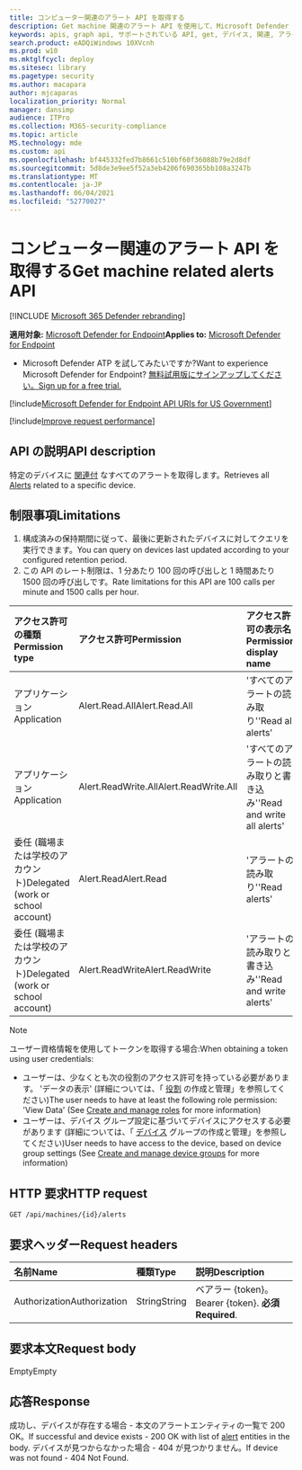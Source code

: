 ```yaml
---
title: コンピューター関連のアラート API を取得する
description: Get machine 関連のアラート API を使用して、Microsoft Defender for Endpoint の特定のデバイスに関連するすべてのアラートを取得する方法について説明します。
keywords: apis, graph api, サポートされている API, get, デバイス, 関連, アラート
search.product: eADQiWindows 10XVcnh
ms.prod: w10
ms.mktglfcycl: deploy
ms.sitesec: library
ms.pagetype: security
ms.author: macapara
author: mjcaparas
localization_priority: Normal
manager: dansimp
audience: ITPro
ms.collection: M365-security-compliance
ms.topic: article
MS.technology: mde
ms.custom: api
ms.openlocfilehash: bf445332fed7b8661c510bf60f36088b79e2d8df
ms.sourcegitcommit: 5d8de3e9ee5f52a3eb4206f690365bb108a3247b
ms.translationtype: MT
ms.contentlocale: ja-JP
ms.lasthandoff: 06/04/2021
ms.locfileid: "52770027"
---
```

# <a name="get-machine-related-alerts--api"></a><span data-ttu-id="12e3b-104">コンピューター関連のアラート API を取得する</span><span class="sxs-lookup"><span data-stu-id="12e3b-104">Get machine related alerts  API</span></span>

[!INCLUDE [Microsoft 365 Defender rebranding](../../includes/microsoft-defender.md)]

<span data-ttu-id="12e3b-105">**適用対象:** [Microsoft Defender for Endpoint](https://go.microsoft.com/fwlink/?linkid=2154037)</span><span class="sxs-lookup"><span data-stu-id="12e3b-105">**Applies to:** [Microsoft Defender for Endpoint](https://go.microsoft.com/fwlink/?linkid=2154037)</span></span>

- <span data-ttu-id="12e3b-106">Microsoft Defender ATP を試してみたいですか?</span><span class="sxs-lookup"><span data-stu-id="12e3b-106">Want to experience Microsoft Defender for Endpoint?</span></span> [<span data-ttu-id="12e3b-107">無料試用版にサインアップしてください。</span><span class="sxs-lookup"><span data-stu-id="12e3b-107">Sign up for a free trial.</span></span>](https://www.microsoft.com/microsoft-365/windows/microsoft-defender-atp?ocid=docs-wdatp-exposedapis-abovefoldlink) 

[!include[Microsoft Defender for Endpoint API URIs for US Government](../../includes/microsoft-defender-api-usgov.md)]

[!include[Improve request performance](../../includes/improve-request-performance.md)]

## <a name="api-description"></a><span data-ttu-id="12e3b-108">API の説明</span><span class="sxs-lookup"><span data-stu-id="12e3b-108">API description</span></span>
<span data-ttu-id="12e3b-109">特定のデバイスに [関連付](alerts.md) なすべてのアラートを取得します。</span><span class="sxs-lookup"><span data-stu-id="12e3b-109">Retrieves all [Alerts](alerts.md) related to a specific device.</span></span>


## <a name="limitations"></a><span data-ttu-id="12e3b-110">制限事項</span><span class="sxs-lookup"><span data-stu-id="12e3b-110">Limitations</span></span>
1. <span data-ttu-id="12e3b-111">構成済みの保持期間に従って、最後に更新されたデバイスに対してクエリを実行できます。</span><span class="sxs-lookup"><span data-stu-id="12e3b-111">You can query on devices last updated according to your configured retention period.</span></span>
2. <span data-ttu-id="12e3b-112">この API のレート制限は、1 分あたり 100 回の呼び出しと 1 時間あたり 1500 回の呼び出しです。</span><span class="sxs-lookup"><span data-stu-id="12e3b-112">Rate limitations for this API are 100 calls per minute and 1500 calls per hour.</span></span>


<span data-ttu-id="12e3b-113">アクセス許可の種類</span><span class="sxs-lookup"><span data-stu-id="12e3b-113">Permission type</span></span> |   <span data-ttu-id="12e3b-114">アクセス許可</span><span class="sxs-lookup"><span data-stu-id="12e3b-114">Permission</span></span>  |   <span data-ttu-id="12e3b-115">アクセス許可の表示名</span><span class="sxs-lookup"><span data-stu-id="12e3b-115">Permission display name</span></span>
:---|:---|:---
<span data-ttu-id="12e3b-116">アプリケーション</span><span class="sxs-lookup"><span data-stu-id="12e3b-116">Application</span></span> |   <span data-ttu-id="12e3b-117">Alert.Read.All</span><span class="sxs-lookup"><span data-stu-id="12e3b-117">Alert.Read.All</span></span> |    <span data-ttu-id="12e3b-118">'すべてのアラートの読み取り'</span><span class="sxs-lookup"><span data-stu-id="12e3b-118">'Read all alerts'</span></span>
<span data-ttu-id="12e3b-119">アプリケーション</span><span class="sxs-lookup"><span data-stu-id="12e3b-119">Application</span></span> |   <span data-ttu-id="12e3b-120">Alert.ReadWrite.All</span><span class="sxs-lookup"><span data-stu-id="12e3b-120">Alert.ReadWrite.All</span></span> |   <span data-ttu-id="12e3b-121">'すべてのアラートの読み取りと書き込み'</span><span class="sxs-lookup"><span data-stu-id="12e3b-121">'Read and write all alerts'</span></span>
<span data-ttu-id="12e3b-122">委任 (職場または学校のアカウント)</span><span class="sxs-lookup"><span data-stu-id="12e3b-122">Delegated (work or school account)</span></span> | <span data-ttu-id="12e3b-123">Alert.Read</span><span class="sxs-lookup"><span data-stu-id="12e3b-123">Alert.Read</span></span> | <span data-ttu-id="12e3b-124">'アラートの読み取り'</span><span class="sxs-lookup"><span data-stu-id="12e3b-124">'Read alerts'</span></span>
<span data-ttu-id="12e3b-125">委任 (職場または学校のアカウント)</span><span class="sxs-lookup"><span data-stu-id="12e3b-125">Delegated (work or school account)</span></span> | <span data-ttu-id="12e3b-126">Alert.ReadWrite</span><span class="sxs-lookup"><span data-stu-id="12e3b-126">Alert.ReadWrite</span></span> | <span data-ttu-id="12e3b-127">'アラートの読み取りと書き込み'</span><span class="sxs-lookup"><span data-stu-id="12e3b-127">'Read and write alerts'</span></span>

>[!Note]
> <span data-ttu-id="12e3b-128">ユーザー資格情報を使用してトークンを取得する場合:</span><span class="sxs-lookup"><span data-stu-id="12e3b-128">When obtaining a token using user credentials:</span></span>
>- <span data-ttu-id="12e3b-129">ユーザーは、少なくとも次の役割のアクセス許可を持っている必要があります。 'データの表示' (詳細については、「 [役割](user-roles.md) の作成と管理」を参照してください)</span><span class="sxs-lookup"><span data-stu-id="12e3b-129">The user needs to have at least the following role permission: 'View Data' (See [Create and manage roles](user-roles.md) for more information)</span></span>
>- <span data-ttu-id="12e3b-130">ユーザーは、デバイス グループ設定に基づいてデバイスにアクセスする必要があります (詳細については、「 [デバイス](machine-groups.md) グループの作成と管理」を参照してください)</span><span class="sxs-lookup"><span data-stu-id="12e3b-130">User needs to have access to the device, based on device group settings (See [Create and manage device groups](machine-groups.md) for more information)</span></span>

## <a name="http-request"></a><span data-ttu-id="12e3b-131">HTTP 要求</span><span class="sxs-lookup"><span data-stu-id="12e3b-131">HTTP request</span></span>
```http
GET /api/machines/{id}/alerts
```

## <a name="request-headers"></a><span data-ttu-id="12e3b-132">要求ヘッダー</span><span class="sxs-lookup"><span data-stu-id="12e3b-132">Request headers</span></span>

<span data-ttu-id="12e3b-133">名前</span><span class="sxs-lookup"><span data-stu-id="12e3b-133">Name</span></span> | <span data-ttu-id="12e3b-134">種類</span><span class="sxs-lookup"><span data-stu-id="12e3b-134">Type</span></span> | <span data-ttu-id="12e3b-135">説明</span><span class="sxs-lookup"><span data-stu-id="12e3b-135">Description</span></span>
:---|:---|:---
<span data-ttu-id="12e3b-136">Authorization</span><span class="sxs-lookup"><span data-stu-id="12e3b-136">Authorization</span></span> | <span data-ttu-id="12e3b-137">String</span><span class="sxs-lookup"><span data-stu-id="12e3b-137">String</span></span> | <span data-ttu-id="12e3b-138">ベアラー {token}。</span><span class="sxs-lookup"><span data-stu-id="12e3b-138">Bearer {token}.</span></span> <span data-ttu-id="12e3b-139">**必須**</span><span class="sxs-lookup"><span data-stu-id="12e3b-139">**Required**.</span></span>


## <a name="request-body"></a><span data-ttu-id="12e3b-140">要求本文</span><span class="sxs-lookup"><span data-stu-id="12e3b-140">Request body</span></span>
<span data-ttu-id="12e3b-141">Empty</span><span class="sxs-lookup"><span data-stu-id="12e3b-141">Empty</span></span>

## <a name="response"></a><span data-ttu-id="12e3b-142">応答</span><span class="sxs-lookup"><span data-stu-id="12e3b-142">Response</span></span>
<span data-ttu-id="12e3b-143">成功し、デバイスが存在する場合 - 本文のアラート[](alerts.md)エンティティの一覧で 200 OK。</span><span class="sxs-lookup"><span data-stu-id="12e3b-143">If successful and device exists - 200 OK with list of [alert](alerts.md) entities in the body.</span></span> <span data-ttu-id="12e3b-144">デバイスが見つからなかった場合 - 404 が見つかりません。</span><span class="sxs-lookup"><span data-stu-id="12e3b-144">If device was not found - 404 Not Found.</span></span>
